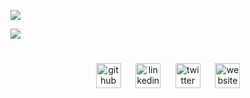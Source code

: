 
![](https://github-readme-stats.vercel.app/api?username=loganbates2002&hide=stars&count_private=true&show_icons=true&title_color=084451&icon_color=062664&text_color=306162&hide_border=true&custom_title=S͟t͟a͟t͟i͟s͟t͟i͟c͟s͟______________________________ ☃&include_all_commits=true)


[![](https://github-readme-stats.vercel.app/api/top-langs/?username=loganbates2002&layout=compact&hide_title=true&card_width=1000&hide_border=true)](https://github.com/loganbates2002/github-readme-stats)


#
<p align='center'>
  <a href="https://github.com/loganbates2002"><img src='https://cdn.jsdelivr.net/npm/simple-icons@3.0.1/icons/github.svg' alt='github' height='40' align='center'></a>&nbsp;&nbsp;&nbsp;&nbsp;&nbsp; <a href="https://www.linkedin.com/in/loganbates2002/"><img src='https://cdn.jsdelivr.net/npm/simple-icons@3.0.1/icons/linkedin.svg' alt='linkedin' height='40'align='center'></a>&nbsp;&nbsp;&nbsp;&nbsp;&nbsp; <a href="https://twitter.com/loganbates2002"><img src='https://cdn.jsdelivr.net/npm/simple-icons@3.0.1/icons/twitter.svg' alt='twitter' height='40'align='center'></a>&nbsp;&nbsp;&nbsp;&nbsp;&nbsp; <a href="github.io/loganbates2002"><img src='https://cdn.jsdelivr.net/npm/simple-icons@3.0.1/icons/icloud.svg' alt='website' height='40'align='center'></a>
 <p/>
